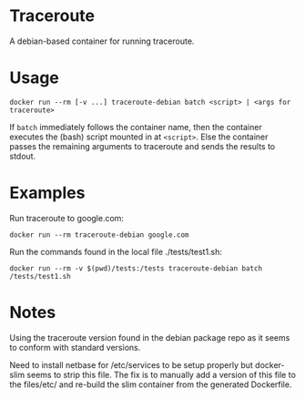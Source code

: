 # Traceroute

A debian-based container for running traceroute.

# Usage

```
docker run --rm [-v ...] traceroute-debian batch <script> | <args for traceroute>
```

If `batch` immediately follows the container name, then the container
executes the (bash) script mounted in at `<script>`.
Else the container passes the remaining arguments to traceroute
and sends the results to stdout.

# Examples

Run traceroute to google.com:
```
docker run --rm traceroute-debian google.com
```

Run the commands found in the local file ./tests/test1.sh:
```
docker run --rm -v $(pwd)/tests:/tests traceroute-debian batch /tests/test1.sh
```

# Notes

Using the traceroute version found in the debian package repo
as it seems to conform with standard versions.

Need to install netbase for /etc/services to be setup properly
but docker-slim seems to strip this file.
The fix is to manually add a version of this file to the files/etc/
and re-build the slim container from the generated Dockerfile.
